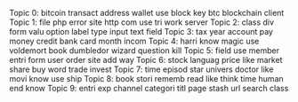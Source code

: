 Topic 0: bitcoin transact address wallet use block key btc blockchain client 
Topic 1: file php error site http com use tri work server 
Topic 2: class div form valu option label type input text field 
Topic 3: tax year account pay money credit bank card month incom 
Topic 4: harri know magic use voldemort book dumbledor wizard question kill 
Topic 5: field use member entri form user order site add way 
Topic 6: stock languag price like market share buy word trade invest 
Topic 7: time episod star univers doctor like movi know use ship 
Topic 8: book stori rememb read like think time human end know 
Topic 9: entri exp channel categori titl page stash url search class 